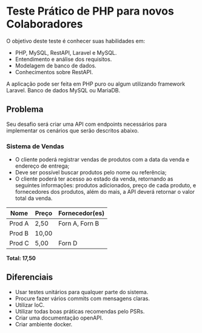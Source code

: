 # Teste Prático de PHP para novos Colaboradores

O objetivo deste teste é conhecer suas habilidades em:

* PHP, MySQL, RestAPI, Laravel e MySQL.
* Entendimento e análise dos requisitos.
* Modelagem de banco de dados.
* Conhecimentos sobre RestAPI.

A aplicação pode ser feita em PHP puro ou algum utilizando framework Laravel. Banco de dados MySQL ou MariaDB.

## Problema
Seu desafio será criar uma API com endpoints necessários para implementar os cenários que serão descritos abaixo.

### Sistema de Vendas

* O cliente poderá registrar vendas de produtos com a data da venda e endereço de entrega;
* Deve ser possível buscar produtos pelo nome ou referência;
* O cliente poderá ter acesso ao estado da venda, retornando as seguintes informações: produtos adicionados, preço de cada produto, e fornecedores dos produtos, além do mais, a API deverá retornar o valor total da venda.

|  Nome  |  Preço  |  Fornecedor(es)  |
| ------ | ------- | -----------------|
| Prod A | 2,50    | Forn A, Forn B   |
| Prod B | 10,00   |                  |
| Prod C | 5,00    | Forn D           |

**Total: 17,50**


## Diferenciais

* Usar testes unitários para qualquer parte do sistema.
* Procure fazer vários commits com mensagens claras.
* Utilizar IoC.
* Utilizar todas boas práticas recomendas pelo PSRs.
* Criar uma documentação openAPI.
* Criar ambiente docker.
